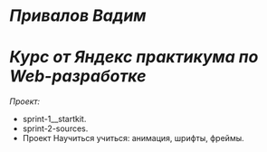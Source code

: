 # *Привалов Вадим*
# *Курс от Яндекс практикума по Web-разработке*

*Проект:*
- sprint-1__startkit.
- sprint-2-sources.
- ﻿Проект Научиться учиться: анимация, шрифты, фреймы.
